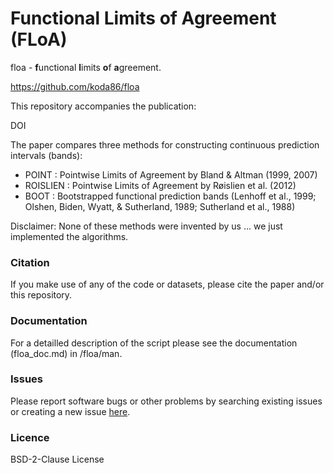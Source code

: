# Functional Limits of Agreement (FLoA)

floa - **f**unctional **l**imits **o**f **a**greement. 

https://github.com/koda86/floa

This repository accompanies the publication: 

DOI

The paper compares three methods for constructing continuous prediction intervals (bands):

- POINT : Pointwise Limits of Agreement by Bland & Altman (1999, 2007)
- ROISLIEN : Pointwise Limits of Agreement by Røislien et al. (2012)
- BOOT : Bootstrapped functional prediction bands (Lenhoff et al., 1999; Olshen, Biden, Wyatt, & Sutherland, 1989; Sutherland et al., 1988)

Disclaimer: None of these methods were invented by us ... we just implemented the algorithms.

### Citation
If you make use of any of the code or datasets, please cite the paper and/or this repository.

### Documentation
For a detailled description of the script please see the documentation (floa_doc.md) in /floa/man.

### Issues
Please report software bugs or other problems by searching existing issues or creating a new issue [here](https://github.com/koda86/floa/issues).

### Licence
BSD-2-Clause License
